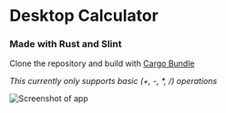 # Desktop Calculator

### Made with Rust and Slint


Clone the repository and build with [Cargo Bundle](https://github.com/burtonageo/cargo-bundle)

*This currently only supports basic (+, -, \*, /) operations*

![Screenshot of app](https://github.com/cubelube/slint-calculator-app/assets/114615759/85e1c0f0-2576-48cb-b756-645bc5f1d74b)
